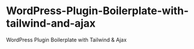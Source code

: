 # WordPress-Plugin-Boilerplate-with-tailwind-and-ajax
WordPress Plugin Boilerplate with Tailwind &amp; Ajax
